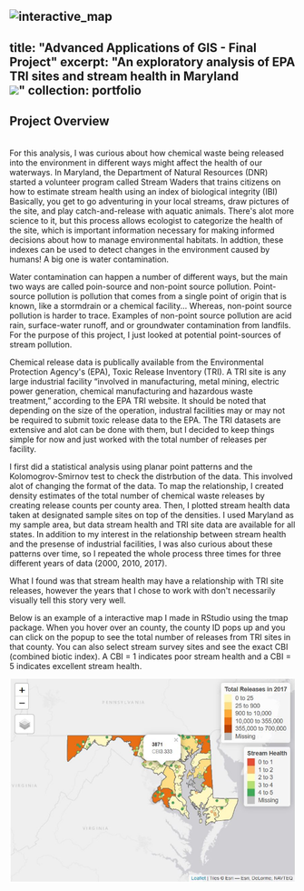 ![interactive_map](https://github.com/klmoy/klmoy.github.io/assets/68968556/1f5d6eed-a83d-4293-8b5e-17a0451c0fe1)
---
title: "Advanced Applications of GIS - Final Project"
excerpt: "An exploratory analysis of EPA TRI sites and stream health in Maryland
 <br/><img src='/portfolio/images/tri_kde_2010.JPG'>"
collection: portfolio
---

<h2>Project Overview</h2>
<br>
For this analysis, I was curious about how chemical waste being released into the environment in different ways might affect the health of our waterways. In Maryland, the Department of Natural Resources (DNR) started a volunteer program called Stream Waders that trains citizens on how to estimate stream health using an index of biological integrity (IBI) Basically, you get to go adventuring in your local streams, draw pictures of the site, and play catch-and-release with aquatic animals. There's alot more science to it, but this process allows ecologist to categorize the health of the site, which is important information necessary for making informed decisions about how to manage environmental habitats. In addtion, these indexes can be used to detect changes in the environment caused by humans! A big one is water contamination.

Water contamination can happen a number of different ways, but the main two ways are called poin-source and non-point source pollution. Point-source pollution is pollution that comes from a single point of origin that is known, like a stormdrain or a chemical facility... Whereas, non-point source pollution is harder to trace. Examples of non-point source pollution are acid rain, surface-water runoff, and or groundwater contamination from landfils. For the purpose of this project, I just looked at potential point-sources of stream pollution. 

Chemical release data is publically available from the Environmental Protection Agency's (EPA), Toxic Release Inventory (TRI). A TRI site is any large industrial facility “involved in manufacturing, metal mining, electric power generation, chemical manufacturing and hazardous waste treatment,” according to the EPA TRI website. It should be noted that depending on the size of the operation, industral facilities may or may not be required to submit toxic release data to the EPA. The TRI datasets are extensive and alot can be done with them, but I decided to keep things simple for now and just worked with the total number of releases per facility. 

I first did a statistical analysis using planar point patterns and the Kolomogrov-Smirnov test to check the distrbution of the data. This involved alot of changing the format of the data. To map the relationship, I created density estimates of the total number of chemical waste releases by creating release counts per county area. Then, I plotted stream health data taken at designated sample sites on top of the densities. I used Maryland as my sample area, but data stream health and TRI site data are available for all states. In addition to my interest in the relationship between stream health and the presense of industrial facilities, I was also curious about these patterns over time, so I repeated the whole process three times for three different years of data (2000, 2010, 2017).

What I found was that stream health may have a relationship with TRI site releases, however the years that I chose to work with don't necessarily visually tell this story very well. 

Below is an example of a interactive map I made in RStudio using the tmap package. When you hover over an county, the county ID pops up and you can click on the popup to see the total number of releases from TRI sites in that county. You can also select stream survey sites and see the exact CBI (combined biotic index). A CBI = 1 indicates poor stream health and a CBI = 5 indicates excellent stream health.


![stream health and TRI sites map](/images/interactive_map.JPG "stream health and TRI sites map")

